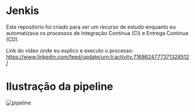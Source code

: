# Jenkis
Este repositório foi criado para ser um recurso de estudo enquanto eu automatizava os processos de Integração Contínua (CI) e Entrega Contínua (CD).<br>

Link do vídeo onde eu explico e executo o processo:  https://www.linkedin.com/feed/update/urn:li:activity:7168624777371328512/
# Ilustração da pipeline
![pipeline](https://github.com/im2back/teste-curso-jenkins/assets/117541466/6f84aabd-f4ae-4db1-8489-41a2252a1dd7)
